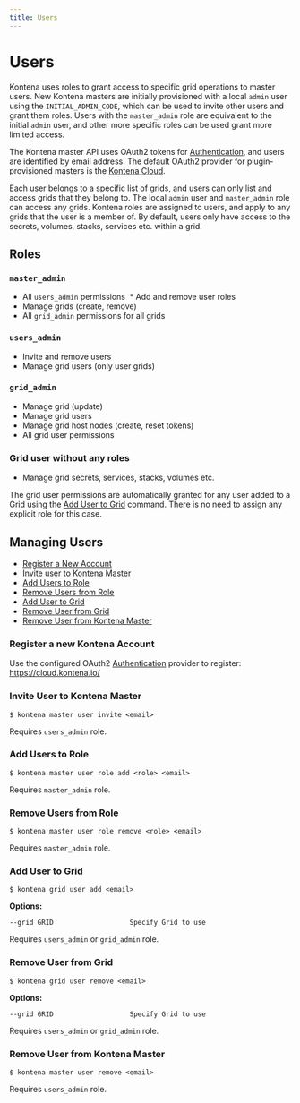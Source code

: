 ```yaml
---
title: Users
---
```


# Users

Kontena uses roles to grant access to specific grid operations to master users.
New Kontena masters are initially provisioned with a local `admin` user using the `INITIAL_ADMIN_CODE`, which can be used to invite other users and grant them roles.
Users with the `master_admin` role are equivalent to the initial `admin` user, and other more specific roles can be used grant more limited access.

The Kontena master API uses OAuth2 tokens for [Authentication](`authentication`), and users are identified by email address. The default OAuth2 provider for plugin-provisioned masters is the [Kontena Cloud](authentication#configuring-kontena-cloud-as-the-authentication-provider).

Each user belongs to a specific list of grids, and users can only list and access grids that they belong to.
The local `admin` user and `master_admin` role can access any grids.
Kontena roles are assigned to users, and apply to any grids that the user is a member of.
By default, users only have access to the secrets, volumes, stacks, services etc. within a grid.

## Roles

### `master_admin`
  * All `users_admin` permissions
  * Add and remove user roles
  * Manage grids (create, remove)
  * All `grid_admin` permissions for all grids

### `users_admin`
  * Invite and remove users
  * Manage grid users (only user grids)

### `grid_admin`

  * Manage grid (update)
  * Manage grid users
  * Manage grid host nodes (create, reset tokens)
  * All grid user permissions

### Grid user without any roles

  * Manage grid secrets, services, stacks, volumes etc.

The grid user permissions are automatically granted for any user added to a Grid using the [Add User to Grid](users#add-user-to-grid) command. There is no need to assign any explicit role for this case.

## Managing Users

* [Register a New Account](users#register-a-new-kontena-account)
* [Invite user to Kontena Master](users#invite-user-to-kontena-master)
* [Add Users to Role](users#add-users-to-role)
* [Remove Users from Role](users#remove-users-from-role)
* [Add User to Grid](users#add-user-to-grid)
* [Remove User from Grid](users#remove-user-from-grid)
* [Remove User from Kontena Master](users#remove-user-from-kontena-master)

### Register a new Kontena Account

Use the configured OAuth2 [Authentication](`authentication`) provider to register: https://cloud.kontena.io/

### Invite User to Kontena Master

```
$ kontena master user invite <email>
```

Requires `users_admin` role.

### Add Users to Role

```
$ kontena master user role add <role> <email>
```

Requires `master_admin` role.

### Remove Users from Role

```
$ kontena master user role remove <role> <email>
```

Requires `master_admin` role.

### Add User to Grid

```
$ kontena grid user add <email>
```

**Options:**

```
--grid GRID                   Specify Grid to use
```

Requires `users_admin` or `grid_admin` role.

### Remove User from Grid

```
$ kontena grid user remove <email>
```

**Options:**

```
--grid GRID                   Specify Grid to use
```

Requires `users_admin` or `grid_admin` role.


### Remove User from Kontena Master

```
$ kontena master user remove <email>
```

Requires `users_admin` role.
